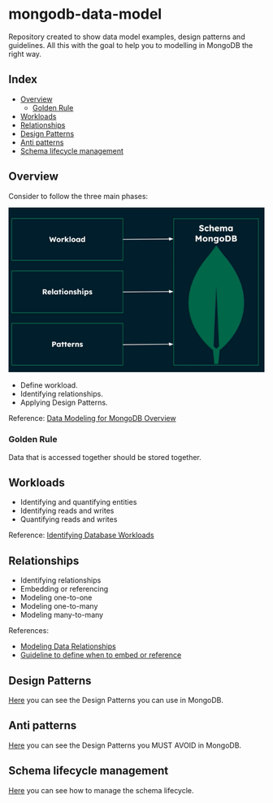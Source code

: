 # mongodb-data-model
Repository created to show data model examples, design patterns and guidelines.
All this with the goal to help you to modelling in MongoDB the right way.

## Index
- [Overview](#overview)
    - [Golden Rule](#golden-rule)
- [Workloads](#workloads)
- [Relationships](#relationships)
- [Design Patterns](#design-patterns)
- [Anti patterns](#anti-patterns)
- [Schema lifecycle management](#schema-lifecycle-management)

## Overview
Consider to follow the three main phases:

![general phases](./.docs/img/general-phases.png)

- Define workload.
- Identifying relationships.
- Applying Design Patterns.

Reference: [Data Modeling for MongoDB Overview](https://learn.mongodb.com/learn/course/data-modeling-for-mongodb-overview/lesson-1-course-introduction)

### Golden Rule
Data that is accessed together should be stored together.

## Workloads
- Identifying and quantifying entities
- Identifying reads and writes
- Quantifying reads and writes

Reference: [Identifying Database Workloads](https://learn.mongodb.com/learn/course/identifying-database-workloads)

## Relationships
- Identifying relationships
- Embedding or referencing
- Modeling one-to-one
- Modeling one-to-many
- Modeling many-to-many

References:
- [Modeling Data Relationships](https://learn.mongodb.com/learn/course/modeling-data-relationships)
- [Guideline to define when to embed or reference](./reference-or-embed-guideline.pdf)

## Design Patterns
[Here](./design-patterns/README.md) you can see the Design Patterns you can use in MongoDB.

## Anti patterns
[Here](./anti-patterns/README.md) you can see the Design Patterns you MUST AVOID in MongoDB.

## Schema lifecycle management
[Here](./schema-lifecycle/README.md) you can see how to manage the schema lifecycle.

